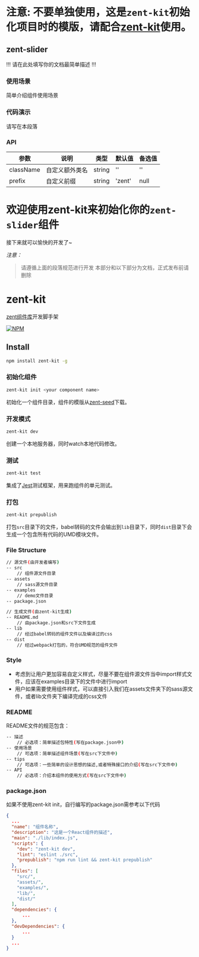 # 注意: 不要单独使用，这是`zent-kit`初始化项目时的模版，请配合[zent-kit](https://github.com/youzan/zent-kit)使用。

## zent-slider

!!! 请在此处填写你的文档最简单描述 !!!

### 使用场景

简单介绍组件使用场景

### 代码演示

请写在本段落

### API

| 参数 | 说明 | 类型 | 默认值 | 备选值 |
|------|------|------|--------|--------|
| className | 自定义额外类名 | string | '' | '' |
| prefix | 自定义前缀 | string | 'zent' | null |

# 欢迎使用zent-kit来初始化你的`zent-slider`组件

接下来就可以愉快的开发了~

*注意：*

> 请遵循上面的段落规范进行开发
> 本部分和以下部分为文档，正式发布前请删除

# zent-kit

[zent组件库](https://github.com/youzan/zent)开发脚手架

[![NPM](https://nodei.co/npm/zent-kit.png)](https://nodei.co/npm/zent-kit/)

## Install

```bash
npm install zent-kit -g
```

### 初始化组件

```bash
zent-kit init <your component name>
```

初始化一个组件目录，组件的模版从[zent-seed](https://github.com/youzan/zent-seed)下载。

### 开发模式

```bash
zent-kit dev
```

创建一个本地服务器，同时watch本地代码修改。

### 测试

```bash
zent-kit test
```

集成了[Jest](https://facebook.github.io/jest/)测试框架，用来跑组件的单元测试。

### 打包

```bash
zent-kit prepublish
```

打包`src`目录下的文件，babel转码的文件会输出到`lib`目录下，同时`dist`目录下会生成一个包含所有代码的UMD模块文件。

### File Structure

```bash
// 源文件(由开发者编写)
-- src
    // 组件源文件目录
-- assets
    // sass源文件目录
-- examples
    // demo文件目录
-- package.json

// 生成文件(由zent-kit生成)
-- README.md
    // 由package.json和src下文件生成
-- lib
    // 经过babel转码的组件文件以及编译过的css
-- dist
    // 经过webpack打包的，符合UMD规范的组件文件
```

### Style

* 考虑到让用户更加容易自定义样式，尽量不要在组件源文件当中import样式文件，应该在examples目录下的文件中进行import
* 用户如果需要使用组件样式，可以直接引入我们在assets文件夹下的sass源文件，或者lib文件夹下编译完成的css文件

### README

README文件的规范包含：

```bash
-- 描述
    // 必选项：简单描述包特性(写在package.json中)
-- 使用场景
    // 可选项：简单描述组件场景(写在src下文件中)
-- tips
    // 可选项：一些简单的设计思想的描述,或者特殊接口的介绍(写在src下文件中)
-- API
    // 必选项：介绍本组件的使用方式(写在src下文件中)
```

### package.json

如果不使用zent-kit init，自行编写的package.json需参考以下代码

```json
{
  ...
  "name": "组件名称",
  "description": "这是一个React组件的描述",
  "main": "./lib/index.js",
  "scripts": {
    "dev": "zent-kit dev",
    "lint": "eslint ./src",
    "prepublish": "npm run lint && zent-kit prepublish"
  },
  "files": [
    "src/",
    "assets/",
    "examples/",
    "lib/",
    "dist/"
  ],
  "dependencies": {
      ...
  },
  "devDependencies": {
      ...
  }
  ...
}
```


